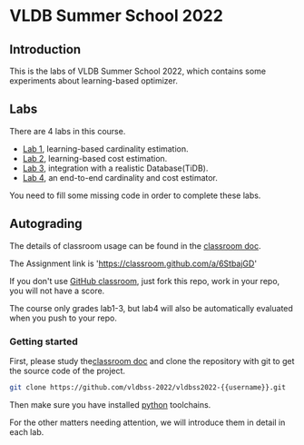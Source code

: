 # VLDB Summer School 2022

## Introduction

This is the labs of VLDB Summer School 2022, which contains some experiments about learning-based optimizer.

## Labs

There are 4 labs in this course.

- [Lab 1](./lab1/doc/readme.md), learning-based cardinality estimation.
- [Lab 2](./lab2/doc/readme.md), learning-based cost estimation.
- [Lab 3](./lab3/doc/readme.md), integration with a realistic Database(TiDB).
- [Lab 4](./lab4/doc/readme.md), an end-to-end cardinality and cost estimator.

You need to fill some missing code in order to complete these labs.

## Autograding

The details of classroom usage can be found in the [classroom doc](docs/classroom.md).

The Assignment link is 'https://classroom.github.com/a/6StbajGD'

If you don't use [GitHub classroom](https://classroom.github.com/), just fork this repo, work in your repo, you will not have a score.

The course only grades lab1-3, but lab4 will also be automatically evaluated when you push to your repo.

### Getting started

First, please study the[classroom doc](docs/classroom.md) and clone the repository with git to get the source code of the project.

``` bash
git clone https://github.com/vldbss-2022/vldbss2022-{{username}}.git
```

Then make sure you have installed [python](https://www.python.org/downloads/) toolchains. 

For the other matters needing attention, we will introduce them in detail in each lab.
